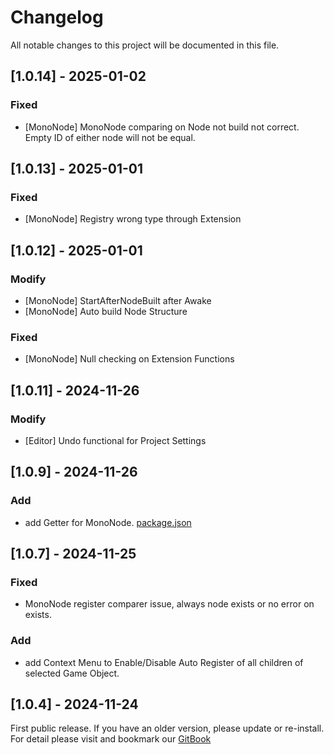 ﻿# Changelog

All notable changes to this project will be documented in this file.

## [1.0.14] - 2025-01-02

### Fixed
- [MonoNode] MonoNode comparing on Node not build not correct. Empty ID of either node will not be equal.

## [1.0.13] - 2025-01-01

### Fixed
- [MonoNode] Registry wrong type through Extension

## [1.0.12] - 2025-01-01

### Modify
- [MonoNode] StartAfterNodeBuilt after Awake
- [MonoNode] Auto build Node Structure

### Fixed
- [MonoNode] Null checking on Extension Functions

## [1.0.11] - 2024-11-26

### Modify
- [Editor] Undo functional for Project Settings

## [1.0.9] - 2024-11-26

### Add
- add Getter for MonoNode.
[package.json](package.json)
## [1.0.7] - 2024-11-25

### Fixed
- MonoNode register comparer issue, always node exists or no error on exists.

### Add
- add Context Menu to Enable/Disable Auto Register of all children of selected Game Object. 

## [1.0.4] - 2024-11-24

First public release. If you have an older version, please update or re-install.   
For detail please visit and bookmark our [GitBook](https://aceland-workshop.gitbook.io/aceland-unity-packages/)
